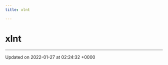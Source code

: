 ```yaml
---
title: xlnt

---
```


# xlnt








-------------------------------

Updated on 2022-01-27 at 02:24:32 +0000